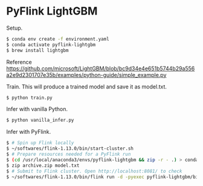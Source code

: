 # PyFlink LightGBM

Setup.

```sh
$ conda env create -f environment.yaml
$ conda activate pyflink-lightgbm
$ brew install lightgbm
```

Reference https://github.com/microsoft/LightGBM/blob/bc9d34e4e651b5744b29a556a2e9d2301707e35b/examples/python-guide/simple_example.py


Train. This will produce a trained model and save it as model.txt.

```sh
$ python train.py
```

Infer with vanilla Python.

```sh
$ python vanilla_infer.py
```

Infer with PyFlink.

```sh
$ # Spin up Flink locally
$ ~/softwares/flink-1.13.0/bin/start-cluster.sh
$ # Prepare resources needed for a PyFlink run
$ (cd /usr/local/anaconda3/envs/pyflink-lightgbm && zip -r - .) > conda-env.zip
$ zip archive.zip model.txt
$ # Submit to Flink cluster. Open http://localhost:8081/ to check
$ ~/softwares/flink-1.13.0/bin/flink run -d -pyexec pyflink-lightgbm/bin/python -pyarch archive.zip,conda-env.zip#pyflink-lightgbm -py pyflink_infer.py
```
